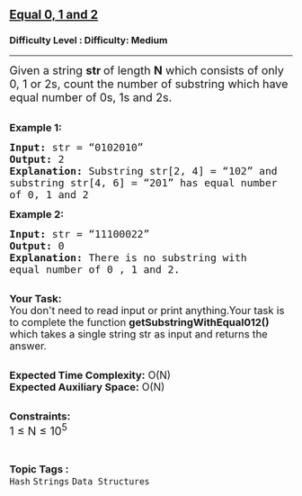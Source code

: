 <h2><a href="https://www.geeksforgeeks.org/problems/equal-0-1-and-23208/1?page=1&difficulty=Medium&status=unsolved&sortBy=submissions">Equal 0, 1 and 2</a></h2><h3>Difficulty Level : Difficulty: Medium</h3><hr><div class="problems_problem_content__Xm_eO"><p><span style="font-size:20px">Given a string <strong>str </strong>of length <strong>N</strong> which consists of only 0, 1 or 2s, count the number of substring which have equal number of 0s, 1s and 2s.</span><br>
&nbsp;</p>

<p><span style="font-size:18px"><strong>Example 1:</strong></span></p>

<pre><span style="font-size:18px"><strong>Input:</strong> str = “0102010”</span><span style="font-size:18px">
<strong>Output:</strong> 2
<strong>Explanation:</strong> Substring str[2, 4] = “102” and
substring str[4, 6] = “201” has equal number
of 0, 1 and 2 
</span></pre>

<p><span style="font-size:18px"><strong>Example 2:</strong></span></p>

<pre><span style="font-size:18px"><strong>Input:</strong> str = “11100022”
<strong>Output:</strong> 0
<strong>Explanation: </strong>There is no substring with
equal number of 0 , 1 and 2.</span></pre>

<p><br>
<span style="font-size:18px"><strong>Your Task:&nbsp;&nbsp;</strong><br>
You don't need to read input or print anything.</span><span style="font-size:18px">Your task is to complete the function&nbsp;<strong>getSubstringWithEqual012()</strong> which takes a single string str as input and returns the answer.</span></p>

<p><br>
<span style="font-size:18px"><strong>Expected Time Complexity:</strong>&nbsp;O(N)<br>
<strong>Expected Auxiliary Space:</strong>&nbsp;O(N)</span></p>

<p><br>
<span style="font-size:18px"><strong>Constraints:</strong></span><br>
<span style="font-size:20px">1 ≤ N&nbsp;≤ 10<sup>5</sup></span></p>
</div><br><p><span style=font-size:18px><strong>Topic Tags : </strong><br><code>Hash</code>&nbsp;<code>Strings</code>&nbsp;<code>Data Structures</code>&nbsp;